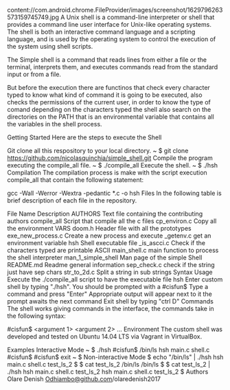 content://com.android.chrome.FileProvider/images/screenshot/1629796263573159745749.jpg
A Unix shell is a command-line interpreter or shell that provides a command line user interface for Unix-like operating systems. The shell is both an interactive command language and a scripting language, and is used by the operating system to control the execution of the system using shell scripts.

The Simple shell is a command that reads lines from either a file or the terminal, interprets them, and executes commands read from the standard input or from a file.

But before the execution there are functinos that check every character typed to know what kind of command it is going to be executed, also checks the permissions of the current user, in order to know the type of comand depending on the characters typed the shell also search on the directories on the PATH that is an environmental variable that contains all the variables in the shell process.

Getting Started
Here are the steps to execute the Shell

Git clone all this respository to your local directory.
~ $ git clone https://github.com/nicolasquinchia/simple_shell.git
Compile the program executing the compile_all file.
~ $ ./compile_all
Execute the shell.
~ $ ./hsh
Compilation
The compilation process is make with the script execution compile_all that contain the following statement:

gcc -Wall -Werror -Wextra -pedantic *.c -o hsh
Files
In the following table is brief description of each file in the repository.

File Name	Description
AUTHORS	Text file containing the contributing authors
compile_all	Script that compile all the c files
cp_environ.c	Copy all the environment VARS
doom.h	Header file with all the prototypes
exe_new_process.c	Create a new process and execute
_getenv.c	get an environment variable
hsh	Shell executable file
_is_ascci.c	Check if the characters typed are printable ASCII
main_shell.c	main function to process the shell interpreter
man_1_simple_shell	Man page of the simple Shell
README.md	Readme general information
sep_check.c	check if the string just have sep chars
str_to_2d.c	Split a string in sub strings
Syntax
Usage
Execute the ./compile_all script to have the executable file hsh
Enter custom shell by typing "./hsh". You should be prompted with a #cisfun$
Type a command and press "Enter"
Appropriate output will appear next to it the prompt awaits the next command
Exit shell by typing "ctrl D"
Commands
The shell works giving commands in the interface, the commands take in the following syntax:

#cisfun$ <command> <flags or options> <argument 1> <argument 2> ...
Environment
The custom shell was developed and tested on Ubuntu 14.04 LTS via Vagrant in VirtualBox.

Examples
Interactive Mode
~ $ ./hsh
#cisfun$ /bin/ls
 hsh main.c shell.c
#cisfun$
#cisfun$ exit
 ~ $
Non-interactive Mode
$ echo "/bin/ls" | ./hsh
hsh main.c shell.c test_ls_2
$
$ cat test_ls_2
/bin/ls
/bin/ls
$
$ cat test_ls_2 | ./hsh
hsh main.c shell.c test_ls_2
hsh main.c shell.c test_ls_2
$
Authors
Olare Denish Odhiambo@github.com/olaredenish2017